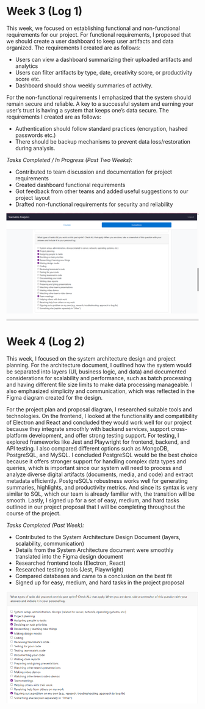 # Week 3 (Log 1)

This week, we focused on establishing functional and non-functional requirements for our project. For functional requirements, I proposed that we should create a user dashboard to keep user artifacts and data organized. The requirements I created are as follows:  
- Users can view a dashboard summarizing their uploaded artifacts and analytics  
- Users can filter artifacts by type, date, creativity score, or productivity score etc.  
- Dashboard should show weekly summaries of activity.  

For the non-functional requirements I emphasized that the system should remain secure and reliable. A key to a successful system and earning your user’s trust is having a system that keeps one’s data secure. The requirements I created are as follows:  
- Authentication should follow standard practices (encryption, hashed passwords etc.)  
- There should be backup mechanisms to prevent data loss/restoration during analysis.  

*Tasks Completed / In Progress (Past Two Weeks):*  
- Contributed to team discussion and documentation for project requirements  
- Created dashboard functional requirements  
- Got feedback from other teams and added useful suggestions to our project layout  
- Drafted non-functional requirements for security and reliability  

![Week 1 Screenshot](weeklytasks-images/week1-screenshot.png)

---

# Week 4 (Log 2)

This week, I focused on the system architecture design and project planning. For the architecture document, I outlined how the system would be separated into layers (UI, business logic, and data) and documented considerations for scalability and performance, such as batch processing and having different file size limits to make data processing manageable. I also emphasized simplicity and communication, which was reflected in the Figma diagram created for the design.  

For the project plan and proposal diagram, I researched suitable tools and technologies. On the frontend, I looked at the functionality and compatibility of Electron and React and concluded they would work well for our project because they integrate smoothly with backend services, support cross-platform development, and offer strong testing support. For testing, I explored frameworks like Jest and Playwright for frontend, backend, and API testing. I also compared different options such as MongoDB, PostgreSQL, and MySQL. I concluded PostgreSQL would be the best choice because it offers stronger support for handling complex data types and queries, which is important since our system will need to process and analyze diverse digital artifacts (documents, media, and code) and extract metadata efficiently. PostgreSQL’s robustness works well for generating summaries, highlights, and productivity metrics. And since its syntax is very similar to SQL, which our team is already familiar with, the transition will be smooth. Lastly, I signed up for a set of easy, medium, and hard tasks outlined in our project proposal that I will be completing throughout the course of the project.  

*Tasks Completed (Past Week):*  
- Contributed to the System Architecture Design Document (layers, scalability, communication)  
- Details from the System Architecture document were smoothly translated into the Figma design document  
- Researched frontend tools (Electron, React)  
- Researched testing tools (Jest, Playwright)  
- Compared databases and came to a conclusion on the best fit  
- Signed up for easy, medium, and hard tasks in the project proposal  

![Week 2 Screenshot](weeklytasks-images/week2-screenshot.png)
